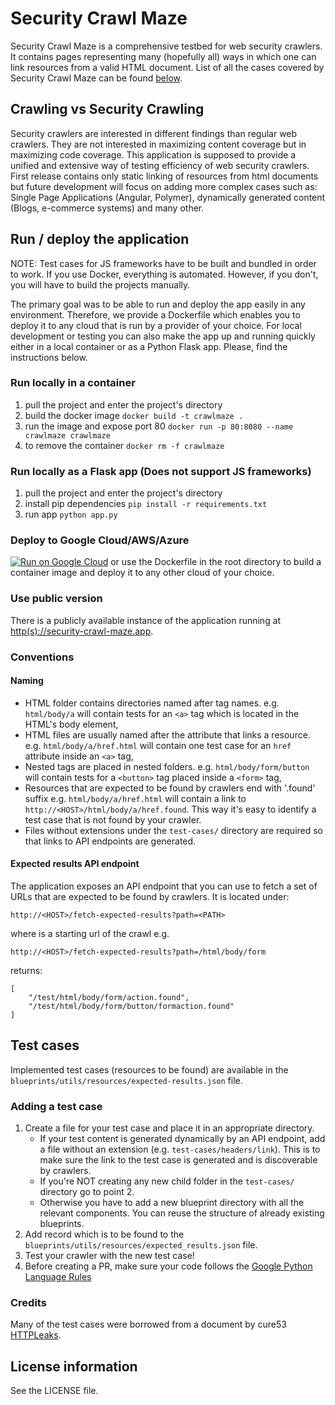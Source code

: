 # Security Crawl Maze

Security Crawl Maze is a comprehensive testbed for web security crawlers. It contains
pages representing many (hopefully all) ways in which one can link resources
from a valid HTML document. List of all the cases covered by Security Crawl Maze can be
found [below](#test-cases).

## Crawling vs Security Crawling

Security crawlers are interested in different findings than regular web
crawlers. They are not interested in maximizing content coverage but in
maximizing code coverage. This application is supposed to provide a unified and
extensive way of testing efficiency of web security crawlers. First release
contains only static linking of resources from html documents but future
development will focus on adding more complex cases such as: Single Page
Applications (Angular, Polymer), dynamically generated content (Blogs,
e-commerce systems) and many other.

## Run / deploy the application

NOTE: Test cases for JS frameworks have to be built and bundled in order to work. If you use Docker, everything is automated. However, if you don't, you will have to build the projects manually.

The primary goal was to be able to run and deploy the app easily in any
environment. Therefore, we provide a Dockerfile which enables you to deploy it
to any cloud that is run by a provider of your choice. For local development or
testing you can also make the app up and running quickly either in a local
container or as a Python Flask app. Please, find the instructions below.

### Run locally in a container

1.  pull the project and enter the project's directory
2.  build the docker image `docker build -t crawlmaze .`
3.  run the image and expose port 80 `docker run -p 80:8080 --name crawlmaze
    crawlmaze`
4.  to remove the container `docker rm -f crawlmaze`

### Run locally as a Flask app (Does not support JS frameworks)

1.  pull the project and enter the project's directory
2.  install pip dependencies `pip install -r requirements.txt`
3.  run app `python app.py`

### Deploy to Google Cloud/AWS/Azure

[![Run on Google Cloud](https://storage.googleapis.com/cloudrun/button.svg)](https://console.cloud.google.com/cloudshell/editor?shellonly=true&cloudshell_image=gcr.io/cloudrun/button&cloudshell_git_repo=https://github.com/google/security-crawl-maze)
or use the Dockerfile in the root directory to build a container image and deploy it to any other cloud of your choice.

### Use public version

There is a publicly available instance of the application running at [http(s)://security-crawl-maze.app](https://security-crawl-maze.app).

### Conventions

#### Naming

*   HTML folder contains directories named after tag names. e.g. `html/body/a`
    will contain tests for an `<a>` tag which is located in the HTML's body
    element,
*   HTML files are usually named after the attribute that links a resource. e.g.
    `html/body/a/href.html` will contain one test case for an `href` attribute
    inside an `<a>` tag,
*   Nested tags are placed in nested folders. e.g. `html/body/form/button` will
    contain tests for a `<button>` tag placed inside a `<form>` tag,
*   Resources that are expected to be found by crawlers end with '.found' suffix
    e.g. `html/body/a/href.html` will contain a link to
    `http://<HOST>/html/body/a/href.found`. This way it's easy to identify a
    test case that is not found by your crawler.
*   Files without extensions under the `test-cases/` directory are required so
    that links to API endpoints are generated.

#### Expected results API endpoint

The application exposes an API endpoint that you can use to fetch a set of URLs
that are expected to be found by crawlers. It is located under:

```
http://<HOST>/fetch-expected-results?path=<PATH>
```

where <PATH> is a starting url of the crawl e.g.

```
http://<HOST>/fetch-expected-results?path=/html/body/form
```

returns:

```
[
    "/test/html/body/form/action.found",
    "/test/html/body/form/button/formaction.found"
]
```

## Test cases

Implemented test cases (resources to be found) are available in the
  `blueprints/utils/resources/expected-results.json` file.

### Adding a test case

1.  Create a file for your test case and place it in an appropriate directory.
    *   If your test content is generated dynamically by an API endpoint, add a
        file without an extension (e.g. `test-cases/headers/link`). This is to
        make sure the link to the test case is generated and is discoverable by
        crawlers.
    *   If you're NOT creating any new child folder in the `test-cases/`
        directory go to point 2.
    *   Otherwise you have to add a new blueprint directory with all the
        relevant components. You can reuse the structure of already existing
        blueprints.
2.  Add record which is to be found to the
    `blueprints/utils/resources/expected_results.json` file.
3.  Test your crawler with the new test case!
4.  Before creating a PR, make sure your code follows the
    [Google Python Language Rules](https://github.com/google/styleguide/blob/gh-pages/pyguide.md#2-python-language-rules)

### Credits

Many of the test cases were borrowed from a document by cure53
[HTTPLeaks](https://github.com/cure53/HTTPLeaks/blob/master/leak.html).

## License information

See the LICENSE file.
